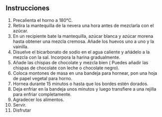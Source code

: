 ## Instrucciones 

1. Precalienta el horno a 180°C.
2. Retira la mantequilla de la nevera una hora antes de mezclarla con el azúcar.
3. En un recipiente bate la mantequilla, azúcar blanca y azúcar morena hasta obtener una mezcla cremosa. Añade los huevos uno a uno y la vainilla.
4. Disuelve el bicarbonato de sodio en el agua caliente y añádelo a la mezcla con la sal. Incorpora la harina gradualmente.
5. Añade las chispas de chocolate y mezcla bien ( Puedes añadir las chispas de chocolate con leche o chocolate negro).
6. Coloca montones de masa en una bandeja para hornear, pon una hoja de papel vegetal para horno.
7. Hornea durante 15 minutos o hasta que los bordes estén dorados.
8. Deja enfriar en la bandeja unos minutos y luego transfiere a una rejilla para enfriar completamente.
9. Agradecer  los alimentos.
10. Servir.
11. Disfrutar
